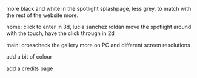 

more black and white in the spotlight splashpage, less grey, to match with the rest of the website more.

home:
click to enter in 3d, lucia sanchez roldan
move the spotlight around with the touch, have the click through in 2d

main:
crosscheck the gallery more on PC and different screen resolutions

add a bit of colour

add a credits page
